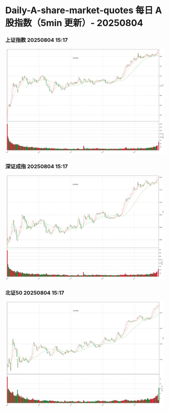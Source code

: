 
# Daily-A-share-market-quotes 每日 A 股指数（5min 更新）- 20250804

### 上证指数 20250804 15:17
![](./fig/2025/8/20250804-sh000001.png)

### 深证成指 20250804 15:17
![](./fig/2025/8/20250804-sz399001.png)

### 北证50 20250804 15:17
![](./fig/2025/8/20250804-bj899050.png)
